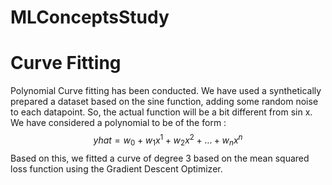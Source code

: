 # MLConceptsStudy

# Curve Fitting
Polynomial Curve fitting has been conducted. We have used a synthetically prepared a dataset based on the sine function, adding some random noise to each datapoint. So, the actual function will be a bit different from sin x.
We have considered a polynomial to be of the form :
$$ yhat = w_0 +w_1 x^1+w_2x^2+ \dots + w_nx^n $$
Based on this, we fitted a curve of degree 3 based on the mean squared loss function using the Gradient Descent Optimizer.
